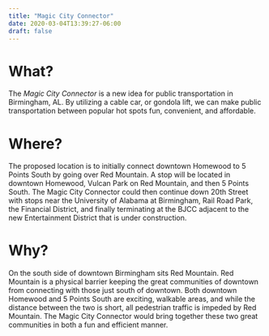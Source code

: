 ```yaml
---
title: "Magic City Connector"
date: 2020-03-04T13:39:27-06:00
draft: false
---
```


# What?

The *Magic City Connector* is a new idea for public transportation in
Birmingham, AL. By utilizing a cable car, or gondola lift, we can make
public transportation between popular hot spots fun, convenient, and
affordable.

# Where?

The proposed location is to initially connect downtown Homewood to 5
Points South by going over Red Mountain. A stop will be located in
downtown Homewood, Vulcan Park on Red Mountain, and then 5 Points
South.  The Magic City Connector could then continue down 20th Street
with stops near the University of Alabama at Birmingham, Rail Road
Park, the Financial District, and finally terminating at the BJCC
adjacent to the new Entertainment District that is under construction.

# Why?

On the south side of downtown Birmingham sits Red Mountain.  Red
Mountain is a physical barrier keeping the great communities of
downtown from connecting with those just south of downtown. Both
downtown Homewood and 5 Points South are exciting, walkable areas, and
while the distance between the two is short, all pedestrian traffic is
impeded by Red Mountain.  The Magic City Connector would bring
together these two great communities in both a fun and efficient
manner.
